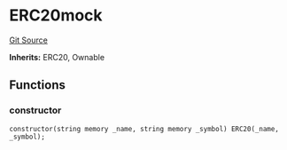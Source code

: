 # ERC20mock
[Git Source](https://gitlab.com/csrCANTO/contracts/blob/5aaffdf79c283875ba50037e3efe61865e52a838/contracts/canto_mock/ERC20mock.sol)

**Inherits:**
ERC20, Ownable


## Functions
### constructor


```solidity
constructor(string memory _name, string memory _symbol) ERC20(_name, _symbol);
```

